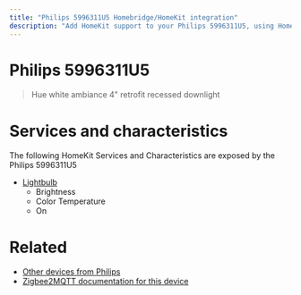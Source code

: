 ```yaml
---
title: "Philips 5996311U5 Homebridge/HomeKit integration"
description: "Add HomeKit support to your Philips 5996311U5, using Homebridge, Zigbee2MQTT and homebridge-z2m."
---
```

<!---
This file has been GENERATED using src/docgen/docgen.ts
DO NOT EDIT THIS FILE MANUALLY!
-->
# Philips 5996311U5
> Hue white ambiance 4" retrofit recessed downlight


# Services and characteristics
The following HomeKit Services and Characteristics are exposed by
the Philips 5996311U5

* [Lightbulb](../../light.md)
  * Brightness
  * Color Temperature
  * On


# Related
* [Other devices from Philips](../index.md#philips)
* [Zigbee2MQTT documentation for this device](https://www.zigbee2mqtt.io/devices/5996311U5.html)